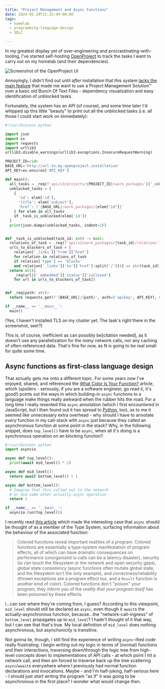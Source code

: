 ```yaml
---
title: "Project Management and Async Functions"
date: 2024-02-20T21:32:49-08:00
tags:
  - homelab
  - programming-language-design
  - SDLC

---
```

In my greatest display yet of over-engineering and procrastinating-with-tooling, I've started self-hosting [OpenProject](https://www.openproject.org/) to track the tasks I want to carry out on my homelab (and their dependencies).
<!--more-->
![Screenshot of the OpenProject UI](/img/open-project-screenshot.png "Pictured - a very normal and rational and sensible thing to do")

Annoyingly, I didn't find out until _after_ installation that this system [lacks the main feature](https://community.openproject.org/topics/8612) that made me want to use a Project Management Solution™ over a basic old Bunch Of Text Files - dependency visualization and easy identification of unblocked tasks.

Fortunately, the system has an API (of course), and some time later I'd whipped up this little "beauty" to print out all the unblocked tasks (i.e. all those I could start work on immediately):

```python
#!/usr/bin/env python

import json
import os
import requests
import urllib3
urllib3.disable_warnings(urllib3.exceptions.InsecureRequestWarning)

PROJECT_ID=<id>
BASE_URL='http://url.to.my.openproject.installation'
API_KEY=os.environ['API_KEY']

def main():
  all_tasks = _req(f'api/v3/projects/{PROJECT_ID}/work_packages')['_embedded']['elements']
  unblocked_tasks = [
    {
      'id': elem['id'],
      'title': elem['subject'],
      'href': f'{BASE_URL}/work_packages/{elem["id"]}'
    } for elem in all_tasks
    if _task_is_unblocked(elem['id'])
  ]
  print(json.dumps(unblocked_tasks, indent=2))


def _task_is_unblocked(task_id: int) -> bool:
  relations_of_task = _req(f'api/v3/work_packages/{task_id}/relations')['_embedded']['elements']
  urls_to_blockers_of_task = [
    relation['_links']['from']['href']
    for relation in relations_of_task
    if relation['type'] == 'blocks'
    and relation['_links']['to']['href'].split('/')[4] == str(task_id)]
  return all([
    _req(url)['_embedded']['status']['isClosed']
    for url in urls_to_blockers_of_task])


def _req(path: str):
  return requests.get(f'{BASE_URL}/{path}', auth=('apikey', API_KEY), verify=False).json()

if __name__ == '__main__':
  main()
```

(Yes, I haven't installed TLS on my cluster yet. The task's right there in the screenshot, see!?)

This is, of course, inefficient as can possibly be\[citation needed\], as it doesn't use any parallelization for the _many_ network calls, nor any caching of often-referenced data. That's fine for now, as N is going to be real small for quite some time.

## Async functions as first-class language design

That actually gets me onto a different topic. For some years now I've enjoyed, shared, and referenced the [What Color Is Your Function?](https://journal.stuffwithstuff.com/2015/02/01/what-color-is-your-function/) article, which (spoilers - seriously, if you are a software engineer, go read it, it's good!) points out the ways in which building-in `async` functions to a language make things really awkward when the rubber hits the road. For a long time I really resented this `async` annotation (which I first encountered in JavaScript, but I then found out it has spread to [Python](https://docs.python.org/3/library/asyncio-task.html), too), as to me it seemed like unnecessary extra overhead - why should I have to annotate _every_ function in my call-stack with `async` just because they called an asynchronous function at some point in the stack? Why, in the following snippet, does `top_level()` have to be `async`, when all it's doing is a synchronous operation on an blocking function?


```python
#!/usr/bin/env python
import asyncio

async def top_level():
  print(await mid_level() * 2)

async def mid_level():
  return await bottom_level() + 1

async def bottom_level():
  # Imagine that this called out to the network
  # or did some other actually-async operation
  return 1

if __name__ == '__main__':
  asyncio.run(top_level())
```

I recently read [this article](https://blainehansen.me/post/red-blue-functions-are-actually-good/) which made the interesting case that `async` should be thought of as a member of the Type System, surfacing information about the behaviour of the associated function:

> Colored functions reveal important realities of a program. Colored functions are essentially a type-system manifestation of program effects, all of which can have dramatic consequences on performance (unorganized io calls can be a latency disaster), security (io can touch the filesystem or the network and open security gaps), global state consistency (async functions often mutate global state, and the filesystem isn't the only example), and correctness/reliability (thrown exceptions are a program effect too, and a `Result` function is another kind of color). Colored functions don't "poison" your program, they inform you of the _reality that your program itself_ has been poisoned by these effects.

I...can see where they're coming from, I guess? According to this viewpoint, `mid_level` should still be declared as `async`, even though it `await`s the actually-asynchronous function, because...the "network-call-ingness" of `bottom_level` propagates up to `mid_level`? I hadn't thought of it that way, but I can see that that's true. My local definition of `mid_level` does nothing asynchronous, but asynchonicity is transitive.

Not gonna lie, though, I still find the experience of writing `async`-ified code really frustrating. I begin writing out my logic in terms of (normal) functions and their interactions, traversing down/through the logic tree from high-level concepts down to implementations of API calls - at which point I hit a network call, and then am forced to traverse back up the tree scattering `async`/`await`s everywhere where I previously had normal function declarations and invocations. Maybe - and I'm half-joking, half-serious here - I should just _start_ writing the program "as if" it was going to be asynchronous in the first place? I wonder what would change then.
